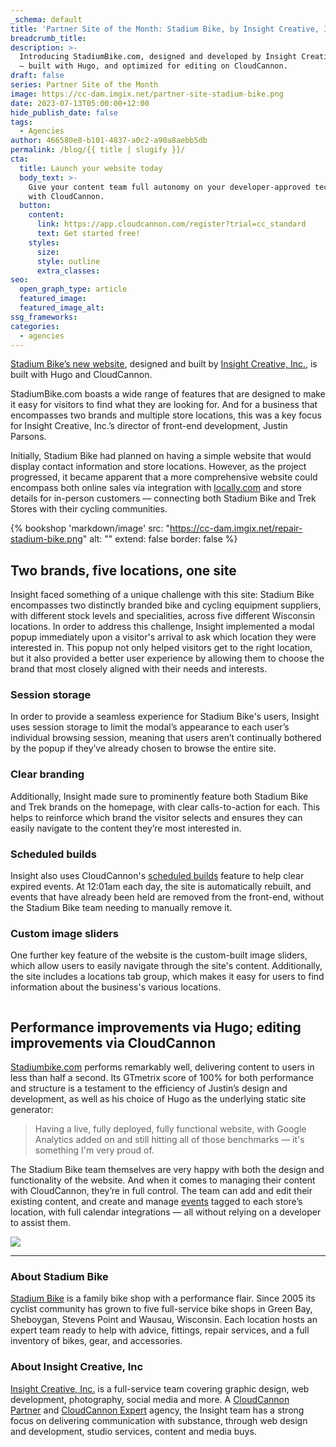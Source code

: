 ```yaml
---
_schema: default
title: 'Partner Site of the Month: Stadium Bike, by Insight Creative, Inc.'
breadcrumb_title:
description: >-
  Introducing StadiumBike.com, designed and developed by Insight Creative, Inc.
  — built with Hugo, and optimized for editing on CloudCannon.
draft: false
series: Partner Site of the Month
image: https://cc-dam.imgix.net/partner-site-stadium-bike.png
date: 2023-07-13T05:00:00+12:00
hide_publish_date: false
tags:
  - Agencies
author: 466580e8-b101-4837-a0c2-a90a8aebb5db
permalink: /blog/{{ title | slugify }}/
cta:
  title: Launch your website today
  body_text: >-
    Give your content team full autonomy on your developer-approved tech stack
    with CloudCannon.
  button:
    content:
      link: https://app.cloudcannon.com/register?trial=cc_standard
      text: Get started free!
    styles:
      size:
      style: outline
      extra_classes:
seo:
  open_graph_type: article
  featured_image:
  featured_image_alt:
ssg_frameworks:
categories:
  - agencies
---
```

<a target="_blank" rel="noopener" href="http://StadiumBike.com">Stadium Bike’s new website</a>, designed and built by <a target="_blank" rel="noopener" href="https://cloudcannon.com/customers/insight-creative-inc/">Insight Creative, Inc.</a>, is built with Hugo and CloudCannon.

StadiumBike.com boasts a wide range of features that are designed to make it easy for visitors to find what they are looking for. And for a business that encompasses two brands and multiple store locations, this was a key focus for Insight Creative, Inc.’s director of front-end development, Justin Parsons.

Initially, Stadium Bike had planned on having a simple website that would display contact information and store locations. However, as the project progressed, it became apparent that a more comprehensive website could encompass both online sales via integration with <a target="_blank" rel="noopener" href="http://locally.com">locally.com</a> and store details for in-person customers — connecting both Stadium Bike and Trek Stores with their cycling communities.

{% bookshop 'markdown/image' src: "https://cc-dam.imgix.net/repair-stadium-bike.png" alt: "" extend: false border: false %}

## Two brands, five locations, one site

Insight faced something of a unique challenge with this site: Stadium Bike encompasses two distinctly branded bike and cycling equipment suppliers, with different stock levels and specialities, across five different Wisconsin locations. In order to address this challenge, Insight implemented a modal popup immediately upon a visitor's arrival to ask which location they were interested in. This popup not only helped visitors get to the right location, but it also provided a better user experience by allowing them to choose the brand that most closely aligned with their needs and interests.

### Session storage

In order to provide a seamless experience for Stadium Bike's users, Insight uses session storage to limit the modal’s appearance to each user’s individual browsing session, meaning that users aren’t continually bothered by the popup if they’ve already chosen to browse the entire site.

### Clear branding

Additionally, Insight made sure to prominently feature both Stadium Bike and Trek brands on the homepage, with clear calls-to-action for each. This helps to reinforce which brand the visitor selects and ensures they can easily navigate to the content they’re most interested in.

### Scheduled builds

Insight also uses CloudCannon's <a target="_blank" rel="noopener" href="https://cloudcannon.com/documentation/articles/scheduling-your-next-build-automatically/">scheduled builds</a> feature to help clear expired events. At 12:01am each day, the site is automatically rebuilt, and events that have already been held are removed from the front-end, without the Stadium Bike team needing to manually remove it.

### Custom image sliders

One further key feature of the website is the custom-built image sliders, which allow users to easily navigate through the site's content. Additionally, the site includes a locations tab group, which makes it easy for users to find information about the business's various locations.

<p class="text-center"><img alt="" src="https://cc-dam.imgix.net/stadium-bike-slider.gif" /></p>

## Performance improvements via Hugo; editing improvements via CloudCannon

<a target="_blank" rel="noopener" href="http://stadiumbike.com">Stadiumbike.com</a> performs remarkably well, delivering content to users in less than half a second. Its GTmetrix score of 100% for both performance and structure is a testament to the efficiency of Justin’s design and development, as well as his choice of Hugo as the underlying static site generator:

> Having a live, fully deployed, fully functional website, with Google Analytics added on and still hitting all of those benchmarks — it's something I'm very proud of.

The Stadium Bike team themselves are very happy with both the design and functionality of the website. And when it comes to managing their content with CloudCannon, they’re in full control. The team can add and edit their existing content, and create and manage <a target="_blank" rel="noopener" href="https://www.stadiumbike.com/events">events</a> tagged to each store’s location, with full calendar integrations — all without relying on a developer to assist them.

![](https://cc-dam.imgix.net/editing-stadium-bike.png)

---

### About Stadium Bike

<a target="_blank" rel="noopener" href="http://stadiumbike.com">Stadium Bike</a> is a family bike shop with a performance flair. Since 2005 its cyclist community has grown to five full-service bike shops in Green Bay, Sheboygan, Stevens Point and Wausau, Wisconsin. Each location hosts an expert team ready to help with advice, fittings, repair services, and a full inventory of bikes, gear, and accessories.

### About Insight Creative, Inc

[Insight Creative, Inc.](https://insightcreative.com/)&nbsp;is a full-service team covering graphic design, web development, photography, social media and more. A&nbsp;[CloudCannon Partner](https://cloudcannon.com/partner-program/)&nbsp;and&nbsp;[CloudCannon Expert](https://cloudcannon.com/experts/)&nbsp;agency, the Insight team has a strong focus on delivering communication with substance, through web design and development, studio services, content and media buys.